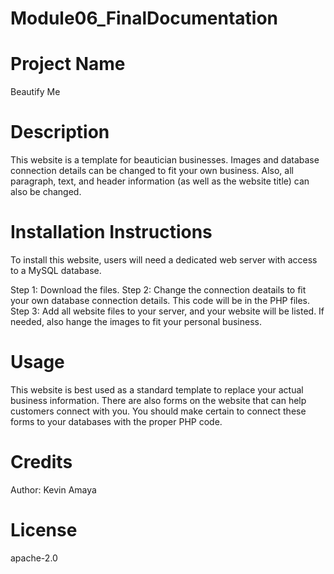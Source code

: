 # Module06_FinalDocumentation

# Project Name
Beautify Me

# Description
This website is a template for beautician businesses. Images and database connection details can be changed to fit your own business. Also, all paragraph, text, and header information (as well as the website title) can also be changed.

# Installation Instructions
To install this website, users will need a dedicated web server with access to a MySQL database.

Step 1: Download the files.
Step 2: Change the connection deatails to fit your own database connection details. This code will be in the PHP files.
Step 3: Add all website files to your server, and your website will be listed. If needed, also hange the images to fit your personal business.

# Usage
This website is best used as a standard template to replace your actual business information. There are also forms on the website that can help customers connect with you. You should make certain to connect these forms to your databases with the proper PHP code.

# Credits
Author: Kevin Amaya

# License 
apache-2.0


